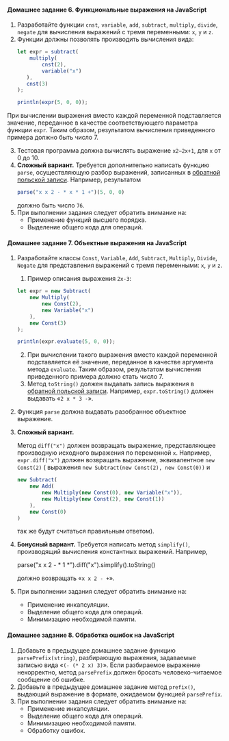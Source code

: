 #### Домашнее задание 6. Функциональные выражения на JavaScript

1. Разработайте функции `cnst`, `variable`, `add`, `subtract`, `multiply`, `divide`, `negate` для вычисления выражений с
   тремя переменными: `x`, `y` и `z`.
2. Функции должны позволять производить вычисления вида:
    ```javascript
    let expr = subtract(
        multiply(
            cnst(2), 
            variable("x")
       ),
       cnst(3)
    );
    
    println(expr(5, 0, 0));
    ```

При вычислении выражения вместо каждой переменной подставляется значение, переданное в качестве соответствующего
параметра функции `expr`. Таким образом, результатом вычисления приведенного примера должно быть число 7.

3. Тестовая программа должна вычислять выражение `x2−2x+1`, для `x` от 0 до 10.
4. **Сложный вариант.** Требуется дополнительно написать функцию `parse`, осуществляющую разбор выражений, записанных
   в [обратной польской записи](https://ru.wikipedia.org/wiki/%D0%9E%D0%B1%D1%80%D0%B0%D1%82%D0%BD%D0%B0%D1%8F_%D0%BF%D0%BE%D0%BB%D1%8C%D1%81%D0%BA%D0%B0%D1%8F_%D0%B7%D0%B0%D0%BF%D0%B8%D1%81%D1%8C).
   Например, результатом
    ```javascript
    parse("x x 2 - * x * 1 +")(5, 0, 0)
    ```
   должно быть число `76`.
5. При выполнении задания следует обратить внимание на:
    * Применение функций высшего порядка.
    * Выделение общего кода для операций.

#### Домашнее задание 7. Объектные выражения на JavaScript

1. Разработайте классы `Const`, `Variable`, `Add`, `Subtract`, `Multiply`, `Divide`, `Negate` для представления
   выражений с тремя переменными: `x`, `y` и `z`.
    1. Пример описания выражения `2x-3`:
      ```javascript
      let expr = new Subtract(
          new Multiply(
              new Const(2),
              new Variable("x")
          ),
          new Const(3)
      );
      
      println(expr.evaluate(5, 0, 0));
      ```
    2. При вычислении такого выражения вместо каждой переменной подставляется её значение, переданное в качестве
       аргумента метода `evaluate`. Таким образом, результатом вычисления приведенного примера должно стать число 7.
    3. Метод `toString()` должен выдавать запись выражения
       в [обратной польской записи](https://ru.wikipedia.org/wiki/%D0%9E%D0%B1%D1%80%D0%B0%D1%82%D0%BD%D0%B0%D1%8F_%D0%BF%D0%BE%D0%BB%D1%8C%D1%81%D0%BA%D0%B0%D1%8F_%D0%B7%D0%B0%D0%BF%D0%B8%D1%81%D1%8C).
       Например, `expr.toString()` должен выдавать «`2 x * 3 -`».
2. Функция `parse` должна выдавать разобранное объектное выражение.
3. **Сложный вариант.**

   Метод `diff("x")` должен возвращать выражение, представляющее производную исходного выражения по переменной `x`.
   Например, `expr.diff("x")` должен возвращать выражение, эквивалентное `new Const(2)` (
   выражения `new Subtract(new Const(2), new Const(0))` и
   ```javascript
   new Subtract(
       new Add(
           new Multiply(new Const(0), new Variable("x")),
           new Multiply(new Const(2), new Const(1))
       ),
       new Const(0)
   )
   ```
   так же будут считаться правильным ответом).

4. **Бонусный вариант.** Требуется написать метод `simplify()`, производящий вычисления константных выражений. Например,

   parse("x x 2 - \* 1 \*").diff("x").simplify().toString()

   должно возвращать «`x x 2 - +`».
5. При выполнении задания следует обратить внимание на:
    * Применение инкапсуляции.
    * Выделение общего кода для операций.
    * Минимизацию необходимой памяти.

#### Домашнее задание 8. Обработка ошибок на JavaScript

1. Добавьте в предыдущее домашнее задание функцию `parsePrefix(string)`, разбирающую выражения, задаваемые записью
   вида «`(- (* 2 x) 3)`». Если разбираемое выражение некорректно, метод `parsePrefix` должен бросать человеко-читаемое
   сообщение об ошибке.
2. Добавьте в предыдущее домашнее задание метод `prefix()`, выдающий выражение в формате, ожидаемом
   функцией `parsePrefix`.
3. При выполнении задания следует обратить внимание на:
    * Применение инкапсуляции.
    * Выделение общего кода для операций.
    * Минимизацию необходимой памяти.
    * Обработку ошибок.
